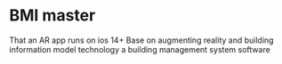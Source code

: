# BMI master
That an AR app runs on ios 14+
Base on augmenting reality and building information model technology 
a building management system software
